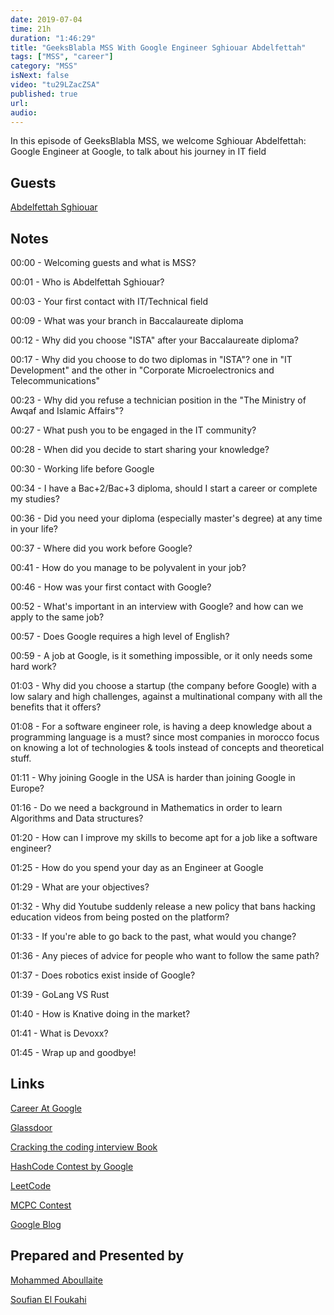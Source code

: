 ```yaml
---
date: 2019-07-04
time: 21h
duration: "1:46:29"
title: "GeeksBlabla MSS With Google Engineer Sghiouar Abdelfettah"
tags: ["MSS", "career"]
category: "MSS"
isNext: false
video: "tu29LZacZSA"
published: true
url:
audio:
---
```


In this episode of GeeksBlabla MSS, we welcome Sghiouar Abdelfettah: Google Engineer at Google, to talk about his journey in IT field

## Guests

[Abdelfettah Sghiouar](https://twitter.com/boredabdel)

## Notes

00:00 - Welcoming guests and what is MSS?

00:01 - Who is Abdelfettah Sghiouar?

00:03 - Your first contact with IT/Technical field

00:09 - What was your branch in Baccalaureate diploma

00:12 - Why did you choose "ISTA" after your Baccalaureate diploma?

00:17 - Why did you choose to do two diplomas in "ISTA"? one in "IT Development" and the other in "Corporate Microelectronics and Telecommunications"

00:23 - Why did you refuse a technician position in the "The Ministry of Awqaf and Islamic Affairs"?

00:27 - What push you to be engaged in the IT community?

00:28 - When did you decide to start sharing your knowledge?

00:30 - Working life before Google

00:34 - I have a Bac+2/Bac+3 diploma, should I start a career or complete my studies?

00:36 - Did you need your diploma (especially master's degree) at any time in your life?

00:37 - Where did you work before Google?

00:41 - How do you manage to be polyvalent in your job?

00:46 - How was your first contact with Google?

00:52 - What's important in an interview with Google? and how can we apply to the same job?

00:57 - Does Google requires a high level of English?

00:59 - A job at Google, is it something impossible, or it only needs some hard work?

01:03 - Why did you choose a startup (the company before Google) with a low salary and high challenges, against a multinational company with all the benefits that it offers?

01:08 - For a software engineer role, is having a deep knowledge about a programming language is a must? since most companies in morocco focus on knowing a lot of technologies & tools instead of concepts and theoretical stuff.

01:11 - Why joining Google in the USA is harder than joining Google in Europe?

01:16 - Do we need a background in Mathematics in order to learn Algorithms and Data structures?

01:20 - How can I improve my skills to become apt for a job like a software engineer?

01:25 - How do you spend your day as an Engineer at Google

01:29 - What are your objectives?

01:32 - Why did Youtube suddenly release a new policy that bans hacking education videos from being posted on the platform?

01:33 - If you're able to go back to the past, what would you change?

01:36 - Any pieces of advice for people who want to follow the same path?

01:37 - Does robotics exist inside of Google?

01:39 - GoLang VS Rust

01:40 - How is Knative doing in the market?

01:41 - What is Devoxx?

01:45 - Wrap up and goodbye!

## Links

[Career At Google](https://careers.google.com/jobs)

[Glassdoor](https://www.glassdoor.com)

[Cracking the coding interview Book](http://www.crackingthecodinginterview.com)

[HashCode Contest by Google](https://codingcompetitions.withgoogle.com/hashcode)

[LeetCode](https://leetcode.com)

[MCPC Contest](https://www.facebook.com/MoroccanCPC)

[Google Blog](https://blog.google)

## Prepared and Presented by

[Mohammed Aboullaite](https://www.facebook.com/aboullaite)

[Soufian El Foukahi](https://twitter.com/souffanda)
